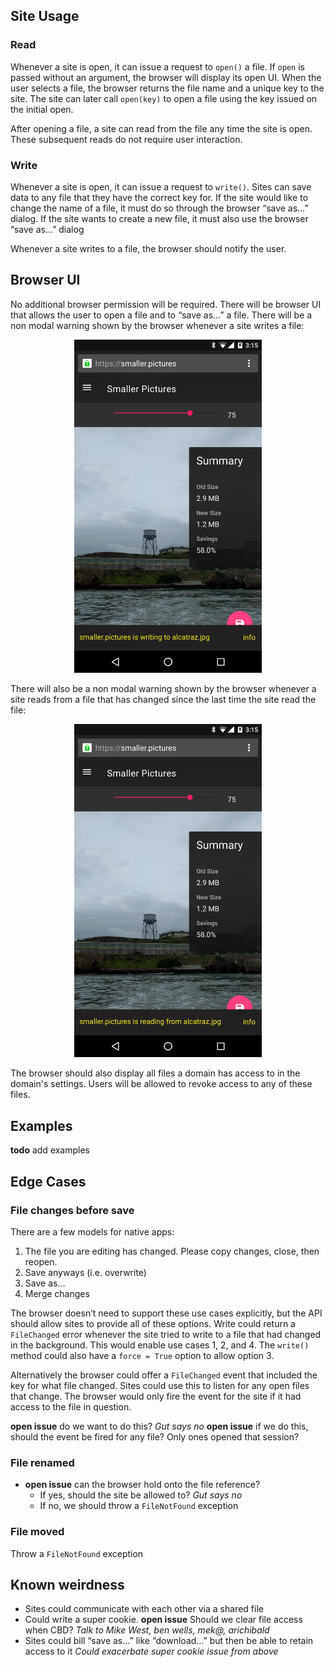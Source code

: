 ## Site Usage
### Read
Whenever a site is open, it can issue a request to `open()` a file. If `open` is passed without an argument, the browser will display its open UI. When the user selects a file, the browser returns the file name and a unique key to the site. The site can later call `open(key)` to open a file using the key issued on the initial open.

After opening a file, a site can read from the file any time the site is open. These subsequent reads do not require user interaction.

### Write
Whenever a site is open, it can issue a request to `write()`. Sites can save data to any file that they have the correct key for. If the site would like to change the name of a file, it must do so through the browser “save as…” dialog. If the site wants to create a new file, it must also use the browser “save as…” dialog

Whenever a site writes to a file, the browser should notify the user.

## Browser UI
No additional browser permission will be required. There will be browser UI that allows the user to open a file and to “save as…” a file. There will be a non modal warning shown by the browser whenever a site writes a file:

<div align="center">
    <img src="img/write-warning.png" alt="Warning text when writing a file" width="300px"></img>
</div>

There will also be a non modal warning shown by the browser whenever a site reads from a file that has changed since the last time the site read the file:

<div align="center">
    <img src="img/read-warning.png" alt="Warning text when reading a file" width="300px"></img>
</div>

The browser should also display all files a domain has access to in the domain's settings. Users will be allowed to revoke access to any of these files.

## Examples
__todo__ add examples

## Edge Cases
### File changes before save
There are a few models for native apps:

1. The file you are editing has changed. Please copy changes, close, then reopen.
2. Save anyways (i.e. overwrite)
3. Save as…
4. Merge changes

The browser doesn’t need to support these use cases explicitly, but the API should allow sites to provide all of these options. Write could return a `FileChanged` error whenever the site tried to write to a file that had changed in the background. This would enable use cases 1, 2, and 4. The `write()` method could also have a `force = True` option to allow option 3.

Alternatively the browser could offer a `FileChanged` event that included the key for what file changed. Sites could use this to listen for any open files that change. The browser would only fire the event for the site if it had access to the file in question.

__open issue__ do we want to do this? *Gut says no*
__open issue__ if we do this, should the event be fired for any file? Only ones opened that session?

### File renamed
- __open issue__ can the browser hold onto the file reference?
    - If yes, should the site be allowed to? *Gut says no*
	- If no, we should throw a `FileNotFound` exception
 
### File moved
Throw a `FileNotFound` exception

## Known weirdness
- Sites could communicate with each other via a shared file
- Could write a super cookie. __open issue__ Should we clear file access when CBD? *Talk to Mike West, ben wells, mek@, arichibald*
- Sites could bill “save as…” like “download…” but then be able to retain access to it *Could exacerbate super cookie issue from above*